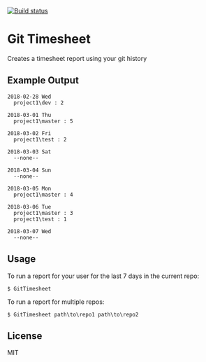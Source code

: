 [![Build status](https://ci.appveyor.com/api/projects/status/8mmlr37e0khup7wc/branch/master?svg=true)](https://ci.appveyor.com/project/richorama/gittimesheet/branch/master)

# Git Timesheet

Creates a timesheet report using your git history

## Example Output

```
2018-02-28 Wed
  project1\dev : 2

2018-03-01 Thu
  project1\master : 5

2018-03-02 Fri
  project1\test : 2

2018-03-03 Sat
  --none--

2018-03-04 Sun
  --none--

2018-03-05 Mon
  project1\master : 4

2018-03-06 Tue
  project1\master : 3
  project1\test : 1

2018-03-07 Wed
  --none--
```

## Usage

To run a report for your user for the last 7 days in the current repo:

```
$ GitTimesheet
```

To run a report for multiple repos:

```
$ GitTimesheet path\to\repo1 path\to\repo2
```


## License

MIT
